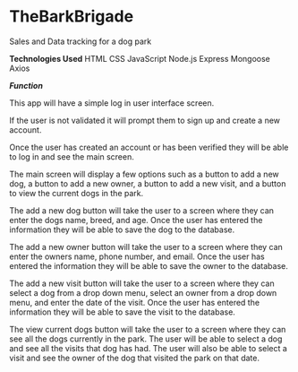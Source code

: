 # TheBarkBrigade
Sales and Data tracking for a dog park

**Technologies Used**
HTML
CSS
JavaScript
Node.js
Express
Mongoose
Axios

***Function***

This app will have a simple log in user interface screen. 

If the user is not validated it will prompt them to sign up and create a new account.

Once the user has created an account or has been verified they will be able to log in and see the main screen.

The main screen will display a few options such as a button to add a new dog, a button to add a new owner, a button to add a new visit, and a button to view the current dogs in the park.

The add a new dog button will take the user to a screen where they can enter the dogs name, breed, and age. Once the user has entered the information they will be able to save the dog to the database.

The add a new owner button will take the user to a screen where they can enter the owners name, phone number, and email. Once the user has entered the information they will be able to save the owner to the database.

The add a new visit button will take the user to a screen where they can select a dog from a drop down menu, select an owner from a drop down menu, and enter the date of the visit. Once the user has entered the information they will be able to save the visit to the database.

The view current dogs button will take the user to a screen where they can see all the dogs currently in the park. The user will be able to select a dog and see all the visits that dog has had. The user will also be able to select a visit and see the owner of the dog that visited the park on that date.

